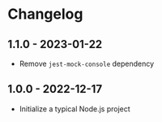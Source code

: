 # Changelog

## 1.1.0 - 2023-01-22

- Remove `jest-mock-console` dependency

## 1.0.0 - 2022-12-17

- Initialize a typical Node.js project
